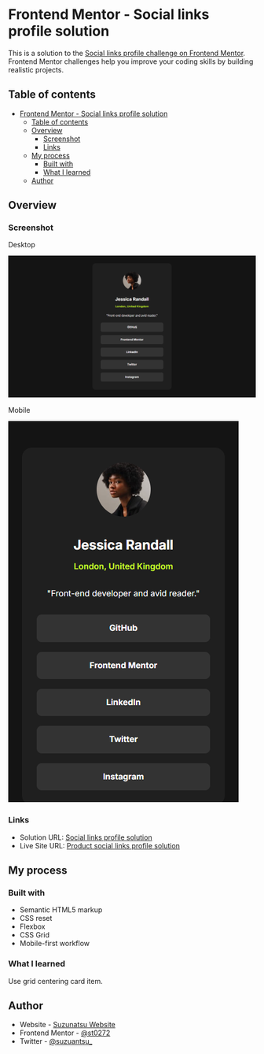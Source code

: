 # Frontend Mentor - Social links profile solution

This is a solution to the [Social links profile challenge on Frontend Mentor](https://www.frontendmentor.io/challenges/social-links-profile-UG32l9m6dQ). Frontend Mentor challenges help you improve your coding skills by building realistic projects. 

## Table of contents

- [Frontend Mentor - Social links profile solution](#frontend-mentor---social-links-profile-solution)
  - [Table of contents](#table-of-contents)
  - [Overview](#overview)
    - [Screenshot](#screenshot)
    - [Links](#links)
  - [My process](#my-process)
    - [Built with](#built-with)
    - [What I learned](#what-i-learned)
  - [Author](#author)

## Overview

### Screenshot

Desktop

![screenshot desktop](screenshot_desktop.png)

Mobile

![screenshot mobile](screenshot_mobile.png)


### Links

- Solution URL: [Social links profile solution](https://github.com/st0272/fm-social-links-profile/)
- Live Site URL: [Product social links profile solution](https://github.com/st0272/fm-social-links-profile/)

## My process

### Built with

- Semantic HTML5 markup
- CSS reset
- Flexbox
- CSS Grid
- Mobile-first workflow

### What I learned

Use grid centering card item.

## Author

- Website - [Suzunatsu Website](https://www.suzunatsu.com?utm_source=gh)
- Frontend Mentor - [@st0272](https://www.frontendmentor.io/profile/st0272)
- Twitter - [@suzuantsu_](https://www.twitter.com/suzuantsu_)

